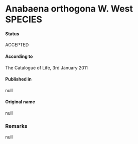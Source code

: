 Anabaena orthogona W. West SPECIES
=======

#### Status
ACCEPTED

#### According to
The Catalogue of Life, 3rd January 2011

#### Published in
null

#### Original name
null

### Remarks
null